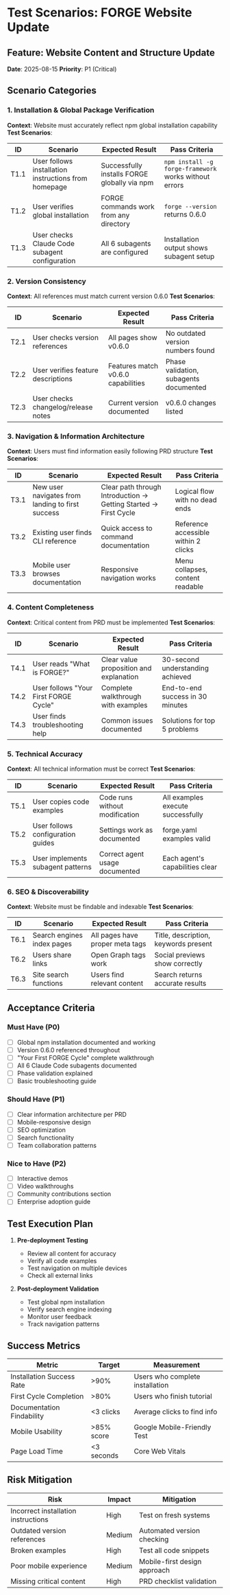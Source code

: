 # Test Scenarios: FORGE Website Update

## Feature: Website Content and Structure Update
**Date**: 2025-08-15
**Priority**: P1 (Critical)

## Scenario Categories

### 1. Installation & Global Package Verification
**Context**: Website must accurately reflect npm global installation capability
**Test Scenarios**:

| ID | Scenario | Expected Result | Pass Criteria |
|----|----------|-----------------|---------------|
| T1.1 | User follows installation instructions from homepage | Successfully installs FORGE globally via npm | `npm install -g forge-framework` works without errors |
| T1.2 | User verifies global installation | FORGE commands work from any directory | `forge --version` returns 0.6.0 |
| T1.3 | User checks Claude Code subagent configuration | All 6 subagents are configured | Installation output shows subagent setup |

### 2. Version Consistency
**Context**: All references must match current version 0.6.0
**Test Scenarios**:

| ID | Scenario | Expected Result | Pass Criteria |
|----|----------|-----------------|---------------|
| T2.1 | User checks version references | All pages show v0.6.0 | No outdated version numbers found |
| T2.2 | User verifies feature descriptions | Features match v0.6.0 capabilities | Phase validation, subagents documented |
| T2.3 | User checks changelog/release notes | Current version documented | v0.6.0 changes listed |

### 3. Navigation & Information Architecture
**Context**: Users must find information easily following PRD structure
**Test Scenarios**:

| ID | Scenario | Expected Result | Pass Criteria |
|----|----------|-----------------|---------------|
| T3.1 | New user navigates from landing to first success | Clear path through Introduction → Getting Started → First Cycle | Logical flow with no dead ends |
| T3.2 | Existing user finds CLI reference | Quick access to command documentation | Reference accessible within 2 clicks |
| T3.3 | Mobile user browses documentation | Responsive navigation works | Menu collapses, content readable |

### 4. Content Completeness
**Context**: Critical content from PRD must be implemented
**Test Scenarios**:

| ID | Scenario | Expected Result | Pass Criteria |
|----|----------|-----------------|---------------|
| T4.1 | User reads "What is FORGE?" | Clear value proposition and explanation | 30-second understanding achieved |
| T4.2 | User follows "Your First FORGE Cycle" | Complete walkthrough with examples | End-to-end success in 30 minutes |
| T4.3 | User finds troubleshooting help | Common issues documented | Solutions for top 5 problems |

### 5. Technical Accuracy
**Context**: All technical information must be correct
**Test Scenarios**:

| ID | Scenario | Expected Result | Pass Criteria |
|----|----------|-----------------|---------------|
| T5.1 | User copies code examples | Code runs without modification | All examples execute successfully |
| T5.2 | User follows configuration guides | Settings work as documented | forge.yaml examples valid |
| T5.3 | User implements subagent patterns | Correct agent usage documented | Each agent's capabilities clear |

### 6. SEO & Discoverability
**Context**: Website must be findable and indexable
**Test Scenarios**:

| ID | Scenario | Expected Result | Pass Criteria |
|----|----------|-----------------|---------------|
| T6.1 | Search engines index pages | All pages have proper meta tags | Title, description, keywords present |
| T6.2 | Users share links | Open Graph tags work | Social previews show correctly |
| T6.3 | Site search functions | Users find relevant content | Search returns accurate results |

## Acceptance Criteria

### Must Have (P0)
- [ ] Global npm installation documented and working
- [ ] Version 0.6.0 referenced throughout
- [ ] "Your First FORGE Cycle" complete walkthrough
- [ ] All 6 Claude Code subagents documented
- [ ] Phase validation explained
- [ ] Basic troubleshooting guide

### Should Have (P1)
- [ ] Clear information architecture per PRD
- [ ] Mobile-responsive design
- [ ] SEO optimization
- [ ] Search functionality
- [ ] Team collaboration patterns

### Nice to Have (P2)
- [ ] Interactive demos
- [ ] Video walkthroughs
- [ ] Community contributions section
- [ ] Enterprise adoption guide

## Test Execution Plan

1. **Pre-deployment Testing**
   - Review all content for accuracy
   - Verify all code examples
   - Test navigation on multiple devices
   - Check all external links

2. **Post-deployment Validation**
   - Test global npm installation
   - Verify search engine indexing
   - Monitor user feedback
   - Track navigation patterns

## Success Metrics

| Metric | Target | Measurement |
|--------|--------|-------------|
| Installation Success Rate | >90% | Users who complete installation |
| First Cycle Completion | >80% | Users who finish tutorial |
| Documentation Findability | <3 clicks | Average clicks to find info |
| Mobile Usability | >85% score | Google Mobile-Friendly Test |
| Page Load Time | <3 seconds | Core Web Vitals |

## Risk Mitigation

| Risk | Impact | Mitigation |
|------|--------|------------|
| Incorrect installation instructions | High | Test on fresh systems |
| Outdated version references | Medium | Automated version checking |
| Broken examples | High | Test all code snippets |
| Poor mobile experience | Medium | Mobile-first design approach |
| Missing critical content | High | PRD checklist validation |